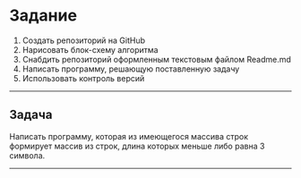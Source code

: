 # Задание 

1. Создать репозиторий на GitHub
2. Нарисовать блок-схему алгоритма
3. Снабдить репозиторий оформленным текстовым файлом Readme.md
4. Написать программу, решающую поставленную задачу
5. Использовать контроль версий

___
## Задача

Написать программу, которая из имеющегося массива строк формирует массив из строк, длина которых меньше либо равна 3 символа. 

___